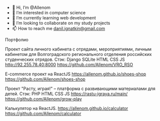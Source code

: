 - 👋 Hi, I’m @Allenom
- 👀 I’m interested in computer science
- 🌱 I’m currently learning web development
- 💞️ I’m looking to collaborate on my study projects
- 📫 How to reach me danil.ignatkin@gmail.com


Портфолио


Проект сайта личного кабинета с отрядами, мероприятиями, личным кабинетом для
Волгоградского регионального отделения российских студенческих отрядов.
Стэк: Django SQLite HTML CSS JS
http://92.255.78.40:8000
https://github.com/Allenom/VRO_RSO


E-commerce проект на ReactJS
https://allenom.github.io/shoes-shop
https://github.com/Allenom/shoes-shop


Проект "Расту, играя!" – платформа с развивающими материалами для детей.
Стэк: PHP HTML CSS JS
https://rastu-igraya.ru/main/
https://github.com/Allenom/grow-play


Калькулятор на ReactJS.
https://allenom.github.io/calculator
https://github.com/Allenom/calculator

<!---
Portfolio.


Django app:

http://92.255.78.40:8000

Wordpress elementor:

https://co76799.tmweb.ru

Wordpress:

https://pw1115968.sprint.1t.ru/

Wordpress + HTML + CSS (on snipets):

https://iw1115968.sprint.1t.ru


HTML+CSS:

HTML_CSS_projects repository on this GIT
--->
<!---
Allenom/Allenom is a ✨ special ✨ repository because its `README.md` (this file) appears on your GitHub profile.
You can click the Preview link to take a look at your changes.
--->
